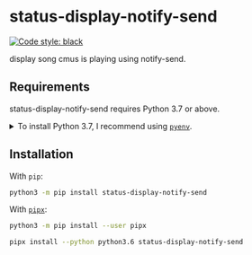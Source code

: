 # status-display-notify-send

<!-- [![ci](https://github.com/rachmadanHaryono/status-display-notify-send/workflows/ci/badge.svg)](https://github.com/rachmadanHaryono/status-display-notify-send/actions?query=workflow%3Aci) -->
<!-- [![documentation](https://img.shields.io/badge/docs-mkdocs%20material-blue.svg?style=flat)](https://rachmadanHaryono.github.io/status-display-notify-send/) -->
<!-- [![pypi version](https://img.shields.io/pypi/v/status-display-notify-send.svg)](https://pypi.org/project/status-display-notify-send/) -->
<!-- [![gitter](https://badges.gitter.im/join%20chat.svg)](https://gitter.im/status-display-notify-send/community) -->
[![Code style: black](https://img.shields.io/badge/code%20style-black-000000.svg)](https://github.com/psf/black)

display song cmus is playing using notify-send.

## Requirements

status-display-notify-send requires Python 3.7 or above.

<details>
<summary>To install Python 3.7, I recommend using <a href="https://github.com/pyenv/pyenv"><code>pyenv</code></a>.</summary>

```bash
# install pyenv
git clone https://github.com/pyenv/pyenv ~/.pyenv

# setup pyenv (you should also put these three lines in .bashrc or similar)
export PATH="${HOME}/.pyenv/bin:${PATH}"
export PYENV_ROOT="${HOME}/.pyenv"
eval "$(pyenv init -)"

# install Python 3.7
pyenv install 3.7

# make it available globally
pyenv global system 3.7
```
</details>

## Installation

With `pip`:
```bash
python3 -m pip install status-display-notify-send
```

With [`pipx`](https://github.com/pipxproject/pipx):
```bash
python3 -m pip install --user pipx

pipx install --python python3.6 status-display-notify-send
```
